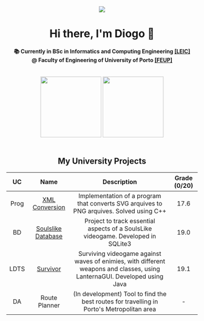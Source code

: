 <div align = "center">
  <img href="center" src="https://u.cubeupload.com/Aflac/catsitting.gif">
  <h1 align="center">Hi there, I'm Diogo 👋</h1>
  <h4 align="center">
    📚 Currently in BSc in Informatics and Computing Engineering
    <a href="https://sigarra.up.pt/feup/pt/cur_geral.cur_view?pv_curso_id=22841&pv_ano_lectivo=2024">[LEIC]</a>
    <br>@ Faculty of Engineering of University of Porto
    <a href="https://sigarra.up.pt/feup/pt/web_page.inicial">[FEUP]</a>
    
  </h4>
<br>
</div>

<div align="center">
  <img height=160em src="https://github-readme-stats.vercel.app/api?username=diogopmac&include_all_commits=true&count_private=true&hide_rank=false&theme=dark"/>
  <img height=160em src="https://github-readme-stats.vercel.app/api/top-langs/?username=diogopmac&layout=compact&theme=dark"/>
  <br><br>
</div>

<div align="center">
<h2>
  My University Projects
</h2>
<div/>

| UC | Name | Description | Grade (0/20) |
| :---: | :-----: | :------------: | :---------: |
| Prog | [XML Conversion](https://github.com/diogopmac/PROG-XML_Conversion) | Implementation of a program that converts SVG arquives to PNG arquives. Solved using C++ | 17.6
| BD | [Soulslike Database](https://github.com/diogopmac/BD-SoulsLike) | Project to track essential aspects of a SoulsLike videogame. Developed in SQLite3 | 19.0
| LDTS | [Survivor](https://github.com/diogopmac/LDTS-Survivor) | Surviving videogame against waves of enimies, with different weapons and classes, using LanternaGUI. Developed using Java | 19.1
| DA | Route Planner | (In development) Tool to find the best routes for travelling in Porto's Metropolitan area | -
